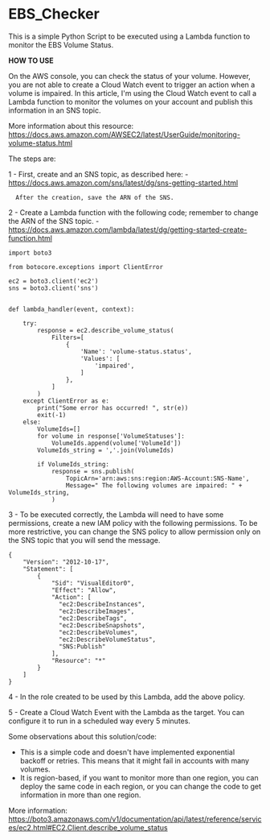 # EBS_Checker

This is a simple Python Script to be executed using a Lambda function to monitor the EBS Volume Status.


**HOW TO USE**

On the AWS console, you can check the status of your volume. However, you are not able to create a Cloud Watch event to trigger an action when a volume is impaired. In this article, I'm using the Cloud Watch event to call a Lambda function to monitor the volumes on your account and publish this information in an SNS topic.

More information about this resource: https://docs.aws.amazon.com/AWSEC2/latest/UserGuide/monitoring-volume-status.html

The steps are:

  1 - First, create and an SNS topic, as described here:
        - https://docs.aws.amazon.com/sns/latest/dg/sns-getting-started.html

      After the creation, save the ARN of the SNS.

  2 - Create a Lambda function with the following code; remember to change the ARN of the SNS topic.
      - https://docs.aws.amazon.com/lambda/latest/dg/getting-started-create-function.html

    import boto3
    
    from botocore.exceptions import ClientError
    
    ec2 = boto3.client('ec2')
    sns = boto3.client('sns')
    
    
    def lambda_handler(event, context):
    
        try:
            response = ec2.describe_volume_status(
                Filters=[
                    {
                        'Name': 'volume-status.status',
                        'Values': [
                            'impaired',
                        ]
                    },
                ]
            )
        except ClientError as e:
            print("Some error has occurred! ", str(e))
            exit(-1)
        else:
            VolumeIds=[]
            for volume in response['VolumeStatuses']:
                VolumeIds.append(volume['VolumeId'])
            VolumeIds_string = ','.join(VolumeIds)
    
            if VolumeIds_string:
                response = sns.publish(
                    TopicArn='arn:aws:sns:region:AWS-Account:SNS-Name',
                    Message=" The following volumes are impaired: " + VolumeIds_string,
                )


  3 - To be executed correctly, the Lambda will need to have some permissions, create a new IAM policy with the following permissions. To be more restrictive, you can change the SNS policy to allow permission only on the SNS topic that you will send the message.

    {
        "Version": "2012-10-17",
        "Statement": [
            {
                "Sid": "VisualEditor0",
                "Effect": "Allow",
                "Action": [
                  "ec2:DescribeInstances",
                  "ec2:DescribeImages",
                  "ec2:DescribeTags",
                  "ec2:DescribeSnapshots",
                  "ec2:DescribeVolumes",
                  "ec2:DescribeVolumeStatus",
                  "SNS:Publish"
                ],
                "Resource": "*"
            }
        ]
    }

  4 - In the role created to be used by this Lambda, add the above policy.

  5 - Create a Cloud Watch Event with the Lambda as the target. You can configure it to run in a scheduled way every 5 minutes.

Some observations about this solution/code:
  - This is a simple code and doesn't have implemented exponential backoff or retries. This means that it might fail in accounts with many volumes.
  - It is region-based, if you want to monitor more than one region, you can deploy the same code in each region, or you can change the code to get information in more than one region.


More information: https://boto3.amazonaws.com/v1/documentation/api/latest/reference/services/ec2.html#EC2.Client.describe_volume_status

